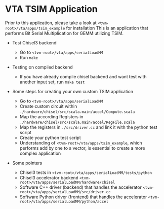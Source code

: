 <!--- Licensed to the Apache Software Foundation (ASF) under one -->
<!--- or more contributor license agreements.  See the NOTICE file -->
<!--- distributed with this work for additional information -->
<!--- regarding copyright ownership.  The ASF licenses this file -->
<!--- to you under the Apache License, Version 2.0 (the -->
<!--- "License"); you may not use this file except in compliance -->
<!--- with the License.  You may obtain a copy of the License at -->

<!---   http://www.apache.org/licenses/LICENSE-2.0 -->

<!--- Unless required by applicable law or agreed to in writing, -->
<!--- software distributed under the License is distributed on an -->
<!--- "AS IS" BASIS, WITHOUT WARRANTIES OR CONDITIONS OF ANY -->
<!--- KIND, either express or implied.  See the License for the -->
<!--- specific language governing permissions and limitations -->
<!--- under the License. -->

VTA TSIM Application 
======================
Prior to this application, please take a look at `<tvm-root>/vta/apps/tsim_example` for installation
This is an application that performs Bit Serial Multiplication for GEMM utilizing TSIM.

* Test Chisel3 backend
    * Go to `<tvm-root>/vta/apps/serialLoadMM`
    * Run `make`

* Testing on compiled backend
    * If you have already compile chisel backend and want test with another input set, run `make test`

* Some steps for creating your own custom TSIM application
    * Go to `<tvm-root>/vta/apps/serialLoadMM`
    * Create custom circuit within `./hardware/chisel/src/scala.main/accel/Compute.scala`
    * Map the according Registers in `./hardware/chisel/src/scala.main/accel/RegFile.scala`
    * Map the registers in `./src/driver.cc` and link it with the python test script
    * Create your python test script
    * Understanding of `<tvm-root>/vta/apps/tsim_example`, which performs add by one to a vector, is essential to create a more complex application

* Some pointers
    * Chisel3 tests in `<tvm-root>/vta/apps/serialLoadMM/tests/python`
    * Chisel3 accelerator backend `<tvm-root>/vta/apps/serialLoadMM/hardware/chisel`
    * Software C++ driver (backend) that handles the accelerator `<tvm-root>/vta/apps/serialLoadMM/src/driver.cc`
    * Software Python driver (frontend) that handles the accelerator `<tvm-root>/vta/apps/serialLoadMM/python/accel`
